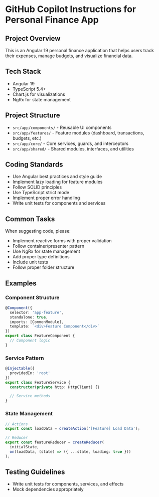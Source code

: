 # GitHub Copilot Instructions for Personal Finance App

## Project Overview
This is an Angular 19 personal finance application that helps users track their expenses, manage budgets, and visualize financial data.

## Tech Stack
- Angular 19
- TypeScript 5.4+
- Chart.js for visualizations
- NgRx for state management

## Project Structure
- `src/app/components/` - Reusable UI components
- `src/app/features/` - Feature modules (dashboard, transactions, budgets, etc.)
- `src/app/core/` - Core services, guards, and interceptors
- `src/app/shared/` - Shared modules, interfaces, and utilities

## Coding Standards
- Use Angular best practices and style guide
- Implement lazy loading for feature modules
- Follow SOLID principles
- Use TypeScript strict mode
- Implement proper error handling
- Write unit tests for components and services

## Common Tasks
When suggesting code, please:
- Implement reactive forms with proper validation
- Follow container/presenter pattern
- Use NgRx for state management
- Add proper type definitions
- Include unit tests
- Follow proper folder structure

## Examples

### Component Structure
```typescript
@Component({
  selector: 'app-feature',
  standalone: true,
  imports: [CommonModule],
  template: `<div>Feature Component</div>`
})
export class FeatureComponent {
  // Component logic
}
```

### Service Pattern
```typescript
@Injectable({
  providedIn: 'root'
})
export class FeatureService {
  constructor(private http: HttpClient) {}

  // Service methods
}
```

### State Management
```typescript
// Actions
export const loadData = createAction('[Feature] Load Data');

// Reducer
export const featureReducer = createReducer(
  initialState,
  on(loadData, (state) => ({ ...state, loading: true }))
);
```

## Testing Guidelines
- Write unit tests for components, services, and effects
- Mock dependencies appropriately